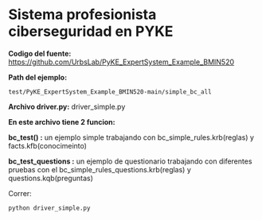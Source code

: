 # Sistema profesionista ciberseguridad en PYKE
 
**Codigo del fuente:**
https://github.com/UrbsLab/PyKE_ExpertSystem_Example_BMIN520

**Path del ejemplo:**
```
test/PyKE_ExpertSystem_Example_BMIN520-main/simple_bc_all
```

**Archivo driver.py:**
driver_simple.py

**En este archivo tiene 2 funcion:**

**bc_test() :** un ejemplo simple trabajando con bc_simple_rules.krb(reglas) y facts.kfb(conocimeinto)

**bc_test_questions :** un ejemplo de questionario trabajando con diferentes pruebas con el bc_simple_rules_questions.krb(reglas) y questions.kqb(preguntas)

Correr:
```
python driver_simple.py
```


